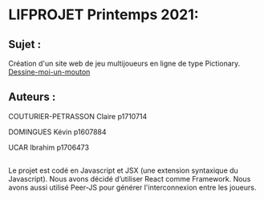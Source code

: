 # LIFPROJET Printemps 2021:
## Sujet :

Création d'un site web de jeu multijoueurs en ligne de type Pictionary. [Dessine-moi-un-mouton](https://ekhynox.github.io/Dessine-moi-un-mouton)


## Auteurs :

COUTURIER-PETRASSON Claire p1710714

DOMINGUES Kévin p1607884

UCAR Ibrahim p1706473

## 
Le projet est codé en Javascript et JSX (une extension syntaxique du Javascript). Nous avons décidé
d’utiliser React comme Framework.
Nous avons aussi utilisé Peer-JS pour générer l'interconnexion entre les joueurs.